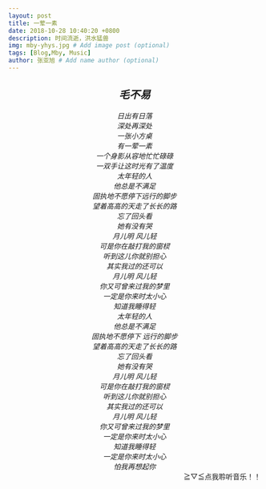 ```yaml
---
layout: post
title: 一荤一素
date: 2018-10-28 10:40:20 +0800
description: 时间流逝，洪水猛兽
img: mby-yhys.jpg # Add image post (optional)
tags: [Blog,Mby, Music]
author: 张亚旭 # Add name author (optional)
---
```

<!-- JS格式化Thu May 12 2017 08:00:00 GMT+0800 (中国标准时间) -->
<style type="text/css">h2{text-align: center;}center,h2{font-style: italic}#play{text-decoration: none;float:right;}</style>
<h2>毛不易</h2>
<center>日出有日落</center>
<center>深处再深处</center>
<center>一张小方桌</center>
<center>有一荤一素</center>
<center>一个身影从容地忙忙碌碌</center>
<center>一双手让这时光有了温度</center>
<center>太年轻的人</center>
<center>他总是不满足</center>
<center>固执地不愿停下远行的脚步  </center>
<center>望着高高的天走了长长的路  </center>
<center>忘了回头看</center>
<center>她有没有哭</center>
<center>月儿明 风儿轻</center>
<center>可是你在敲打我的窗棂</center>
<center>听到这儿你就别担心</center>
<center>其实我过的还可以</center>
<center>月儿明 风儿轻</center>
<center>你又可曾来过我的梦里</center>
<center>一定是你来时太小心</center>
<center>知道我睡得轻</center>
<center>太年轻的人</center>
<center>他总是不满足</center>
<center>固执地不愿停下 远行的脚步</center>
<center>望着高高的天走了长长的路</center>
<center>忘了回头看</center>
<center>她有没有哭</center>
<center>月儿明 风儿轻</center>
<center>可是你在敲打我的窗棂</center>
<center>听到这儿你就别担心</center>
<center>其实我过的还可以</center>
<center>月儿明 风儿轻</center>
<center>你又可曾来过我的梦里</center>
<center>一定是你来时太小心</center>
<center>知道我睡得轻</center>
<center>一定是你来时太小心</center>
<center>怕我再想起你</center>
<a id="play" href="https://music.163.com/#/mv?id=10818030">≧▽≦点我聆听音乐！！</a>